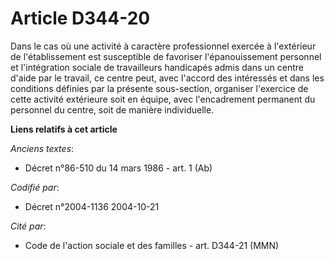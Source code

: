 # Article D344-20

Dans le cas où une activité à caractère professionnel exercée à l'extérieur de l'établissement est susceptible de favoriser
l'épanouissement personnel et l'intégration sociale de travailleurs handicapés admis dans un centre d'aide par le travail, ce
centre peut, avec l'accord des intéressés et dans les conditions définies par la présente sous-section, organiser l'exercice
de cette activité extérieure soit en équipe, avec l'encadrement permanent du personnel du centre, soit de manière
individuelle.

**Liens relatifs à cet article**

_Anciens textes_:

  - Décret n°86-510 du 14 mars 1986 - art. 1 (Ab)

_Codifié par_:

  - Décret n°2004-1136 2004-10-21

_Cité par_:

  - Code de l'action sociale et des familles - art. D344-21 (MMN)
